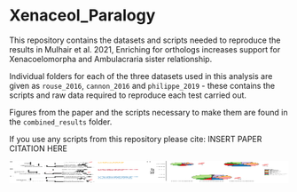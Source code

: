 # Xenaceol_Paralogy

This repository contains the datasets and scripts needed to reproduce the results in Mulhair et al. 2021, Enriching for orthologs increases support for Xenacoelomorpha and Ambulacraria sister relationship.

Individual folders for each of the three datasets used in this analysis are given as `rouse_2016`, `cannon_2016` and `philippe_2019` - these contains the scripts and raw data required to reproduce each test carried out.

Figures from the paper and the scripts necessary to make them are found in the `combined_results` folder.

If you use any scripts from this repository please cite:
INSERT PAPER CITATION HERE


<div align="center">
<p align="center">
<img src="https://github.com/PeterMulhair/Xenaceol_Paralogy/blob/main/combined_results/xena_data/data_size.png" width="700" height="40">
</p>
</div>

